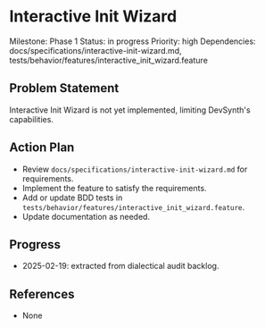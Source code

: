 # Interactive Init Wizard
Milestone: Phase 1
Status: in progress
Priority: high
Dependencies: docs/specifications/interactive-init-wizard.md, tests/behavior/features/interactive_init_wizard.feature

## Problem Statement
Interactive Init Wizard is not yet implemented, limiting DevSynth's capabilities.


## Action Plan
- Review `docs/specifications/interactive-init-wizard.md` for requirements.
- Implement the feature to satisfy the requirements.
- Add or update BDD tests in `tests/behavior/features/interactive_init_wizard.feature`.
- Update documentation as needed.

## Progress
- 2025-02-19: extracted from dialectical audit backlog.

## References
- None
